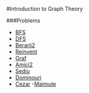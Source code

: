 #Introduction to Graph Theory

###Problems

- [BFS](http://www.infoarena.ro/problema/bfs)
- [DFS](http://www.infoarena.ro/problema/dfs)
- [Berarii2](http://www.infoarena.ro/problema/berarii2)
- [Reinvent](http://www.infoarena.ro/problema/reinvent)
- [Graf](http://www.infoarena.ro/problema/graf)
- [Amici2](http://www.infoarena.ro/problema/amici2)
- [Sediu](http://www.infoarena.ro/problema/sediu)
- [Dominouri](http://www.infoarena.ro/problema/dominouri)
- [Cezar](http://www.infoarena.ro/problema/cezar)
-[Maimute](http://www.infoarena.ro/problema/maimute)
